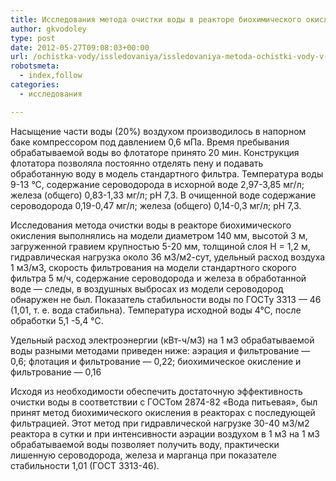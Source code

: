 ```yaml
---
title: Исследования метода очистки воды в реакторе биохимического окисления
author: gkvodoley
type: post
date: 2012-05-27T09:08:03+00:00
url: /ochistka-vody/issledovaniya/issledovaniya-metoda-ochistki-vody-v-reaktore-biohimicheskogo-okisleniya.html
robotsmeta:
  - index,follow
categories:
  - исследования

---
```

Насыщение части воды (20%) воздухом производилось в напорном баке компрессором под давлением 0,6 мПа. Время пребывания обрабатываемой воды во флотаторе принято 20 мин. Конструкция флотатора позволяла постоянно отделять пену и подавать обработанную воду в модель стандартного фильтра. Температура воды 9-13 °С, содержание сероводорода в исхорной воде 2,97-3,85 мг/л; железа (общего) 0,83-1,33 мг/л; рН 7,3. В очищенной воде содержание сероводорода 0,19-0,47 мг/л; железа (общего) 0,14-0,3 мг/л; рН 7,3.
  
Исследования метода очистки воды в реакторе биохимического окисления выполнялись на модели диаметром 140 мм, высотой 3 м, загруженной гравием крупностью 5-20 мм, толщиной слоя Н = 1,2 м, гидравлическая нагрузка около 36 м3/м2-сут, удельный расход воздуха 1 м3/м3, скорость фильтрования на модели стандартного скорого фильтра 5 м/ч, содержание сероводорода и железа в обработанной воде &#8212; следы, в воздушных выбросах из модели сероводород обнаружен не был. Показатель стабильности воды по ГОСТу 3313 &#8212; 46 (1,01, т. е. вода стабильна). Температура исходной воды 4°С, после обработки 5,1 -5,4 °С.
  
Удельный расход электроэнергии (кВт-ч/м3) на 1 м3 обрабатываемой воды разными методами приведен ниже: аэрация и фильтрование &#8212; 0,6; флотация и фильтрование &#8212; 0,22; биохимическое окисление и фильтрование &#8212; 0,16
  
Исходя из необходимости обеспечить достаточную эффективность очистки воды в соответствии с ГОСТом 2874-82 «Вода питьевая», был принят метод биохимического окисления в реакторах с последующей фильтрацией. Этот метод при гидравлической нагрузке 30-40 м3/м2 реактора в сутки и при интенсивности аэрации воздухом в 1 м3 на 1 м3 обрабатываемой воды позволяет получить воду, практически лишенную сероводорода, железа и марганца при показателе стабильности 1,01 (ГОСТ 3313-46).